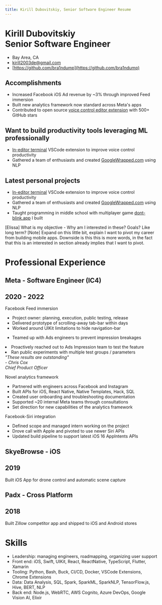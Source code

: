 ```yaml
---
title: Kirill Dubovitskiy, Senior Software Engineer Resume
---
```


<div class="header">

<h1 class="name-title">
    Kirill Dubovitskiy
    <br>
    <span class="position">Senior Software Engineer</span>
</h1>

<div class="contact">

- Bay Area, CA
- <a href="mailto:kirill2003de@gmail.com">kirill2003de@gmail.com</a>
- [https://github.com/bra1ndump](https://github.com/bra1ndump)

</div>

</div> 
<!-- header -->

## Accomplishments

- Increased Facebook iOS Ad revenue by ~3% through improved Feed immersion
- Built new analytics framework now standard across Meta's apps
- Contributed to open source [voice control editor extension](https://github.com/cursorless-dev/cursorless) with 500+ GitHub stars

<!-- To be hidden in a more generic resume -->
<div class="productivity-flavor">

## Want to build productivity tools leveraging ML professionally

- [In-editor terminal](https://github.com/bra1nDump/bash-editor) VSCode extension to improve voice control productivity
- Gathered a team of enthusiasts and created [GoogleWrapped.com](https://www.googlewrapped.com/) using NLP

</div>
<!-- productivity-flavor -->

<div class="generic-job">

## Latest personal projects

- [In-editor terminal](https://github.com/bra1nDump/bash-editor) VSCode extension to improve voice control productivity
- Gathered a team of enthusiasts and created [GoogleWrapped.com](https://www.googlewrapped.com/) using NLP
- Taught programming in middle school with multiplayer game [dont-blink.app](https://www.dont-blink.app/) I built

</div>
<!-- generic-job -->

<div class="note">
    [Elissa]
    What is my objective -
    Why am I interested in these?
    Goals? Like long term?
    [Note] Expand on this little bit, explain I want to pivot my career from building mobile apps. Downside is this this is more words, in the fact that this is an interested in section already implies that I want to pivot.
</div>

<!-- Reduce year size, try roboto font,  -->

# Professional Experience

<div class="experience-timeframe">
<h2>Meta - Software Engineer (IC4)</h2>
<h2 class="timeframe">2020 - 2022</h4>
</div>

<div class="immersion-section">

<div class="points">

Facebook Feed immersion

- Project owner: planning, execution, public testing, release
- Delivered prototype of scrolling-away tab-bar within days
- Worked around UIKit limitations to hide navigation-bar
<!-- - Made iterations based on user feedback and experiment results -->
- Teamed up with Ads engineers to prevent impression breakages
<li class="optional">Proactively reached out to Ads Impression team to test the feature</li>
<li class="optional">Ran public experiments with multiple test groups / parameters</li>

</div>
<!-- points -->

<div class="quote">
<i>
"These results are outstanding"<br>- Chris Cox<br>
Chief Product Officer
</i>
</div>
<!-- quote -->

</div>
<!-- immersion-section -->

Novel analytics framework

- Partnered with engineers across Facebook and Instagram
- Built APIs for iOS, React Native, Native Templates, Hack, SQL
- Created user onboarding and troubleshooting documentation
- Supported ~20 internal Meta teams through consultations
- Set direction for new capabilities of the analytics framework

Facebook-Siri integration

- Defined scope and managed intern working on the project
- Drove call with Apple and pivoted to use newer Siri APIs
- Updated build pipeline to support latest iOS 16 AppIntents APIs

<div class="secondary-experience-skills">

<div class="secondary-experience">

<!-- SkyeBrowse -->

<div class="experience-timeframe">
<h2>SkyeBrowse - iOS</h2>
<h2 class="timeframe">2019</h4>
</div>

Built iOS App for drone control and automatic scene capture

<!-- Padx -->

<div class="experience-timeframe">
<h2>Padx - Cross Platform</h2>
<h2 class="timeframe">2018</h4>
</div>

Built Zillow competitor app and shipped to iOS and Android stores

</div>
<!-- secondary-experience -->

<div class="skills">

# Skills

<div class="skills-list">

- <span class="underline">Leadership</span>: <span class="skill-category-list">managing engineers, roadmapping, organizing user support</span><br>
- <span class="underline">Front end</span>: <span class="skill-category-list">iOS, Swift, UIKit, React, ReactNative, TypeScript, Flutter, Xamarin</span><br>
- <span class="underline">Tooling</span>: <span class="skill-category-list">Python, Bash, Buck, CI/CD, Docker, VSCode Extensions, Chrome Extensions</span><br>
- <span class="underline">Data</span>: <span class="skill-category-list">Data Analysis, SQL, Spark, SparkML, SparkNLP, TensorFlow.js, Hive, BERT, NLP</span><br>
- <span class="underline">Back end</span>: <span class="skill-category-list">Node.js, WebRTC, AWS Cognito, Azure DevOps, Google Vision AI, Elixir</span><br>

</dev>

</div>
<!-- skills -->

</div>
<!-- secondary-experience-skills -->
